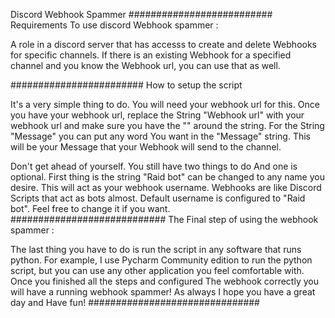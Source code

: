 Discord Webhook Spammer 
##########################
Requirements To use discord Webhook spammer :

A role in a discord server that has accesss to create and delete Webhooks for specific channels. 
If there is an existing Webhook for a specified channel and you know the Webhook url, you can use that as well.

########################
How to setup the script

It's a very simple thing to do. 
You will need your webhook url for this. 
Once you have your webhook url, replace the String "Webhook url" with your webhook url and make sure you have the "" around the string.
For the String "Message" you can put any word 
You want in the "Message" string. This will be your Message that your Webhook will send to the channel. 
 
Don't get ahead of yourself. You still have two things to do And one is optional. First thing is the string "Raid bot" can be changed to any name you desire. This will act as your webhook username. Webhooks are like Discord Scripts that act as bots almost.
Default username is configured to "Raid bot". Feel free to change it if you want.
############################
The Final step of using the webhook spammer : 

The last thing you have to do is run the script in any software that runs python. For example, I use Pycharm Community edition to run the python script, but you can use any other application you feel comfortable with.
Once you finished all the steps and configured The webhook correctly you will have a running webhook spammer! 
As always I hope you have a great day and Have fun! 
###############################






